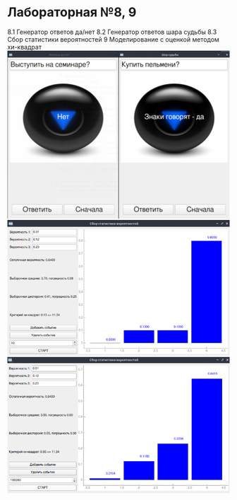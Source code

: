 # Лабораторная №8, 9
8.1 Генератор ответов да/нет
8.2 Генератор ответов шара судьбы
8.3 Сбор статистики вероятностей
9 Моделирование с оценкой методом хи-квадрат
![alt text](image.png)
![alt text](image-1.png)
![alt text](image-2.png)
